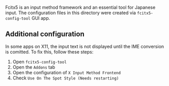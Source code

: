 Fcitx5 is an input method framework and an essential tool for Japanese input.
The configuration files in this directory were created via `fcitx5-config-tool` GUI app.

## Additional configuration

In some apps on X11, the input text is not displayed until the IME conversion is comitted.
To fix this, follow these steps:

1. Open `fcitx5-config-tool`
2. Open the `Addons` tab
3. Open the configuration of `X Input Method Frontend`
4. Check `Use On The Spot Style (Needs restarting)`
